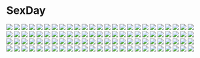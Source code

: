 # SexDay
![](https://konachan.com/jpeg/2f3a941524ea52e21afc102ea6a4d987/Konachan.com%20-%20273374%20blue_eyes%20blue_hair%20headband%20ikurauni%20katana%20konpaku_youmu%20short_hair%20sword%20touhou%20weapon%20white.jpg)
![](https://konachan.com/image/a8cd277909933b53d34082c8de0de170/Konachan.com%20-%20291381%20black_hair%20braids%20breasts%20brown_eyes%20brown_hair%20cleavage%20group%20kimono%20long_hair%20necklace%20original%20pokachu%20ponytail%20purple_eyes%20short_hair.jpg)
![](https://konachan.com/jpeg/6838e128e80a5d9f979179b9cbe80ab5/Konachan.com%20-%20166964%20animal_ears%20ass%20cameltoe%20catgirl%20chen%20fang%20ginko_%28nico%29%20hat%20multiple_tails%20panties%20red_eyes%20socks%20striped_panties%20tail%20touhou%20underwear%20wink.jpg)
![](https://konachan.com/image/60cc2d24fc91354436c2b0bd4c4614fc/Konachan.com%20-%20136849%20bikini%20blush%20breasts%20cleavage%20cule_zeria%20dakara_boku_wa_h_ga_dekinai%20glasses%20iria%20lisara_restall%20navel%20nyantype%20ookura_mina%20scan%20swimsuit%20underboob.jpg)
![](https://konachan.com/image/b886ec198e3e3c298f6b6f272c000094/Konachan.com%20-%2063603%20favorite%20game_cg%20hoshizora_no_memoria%20tagme.jpg)
![](https://konachan.com/jpeg/7748d0e8f940f301f762b987711404a9/Konachan.com%20-%20143536%20cum%20glasses%20long_hair%20nipples%20nude%20pubic_hair%20pussy_juice%20tagme.jpg)
![](https://konachan.com/jpeg/1c1f25b02475f124a33c41c7a931a780/Konachan.com%20-%20147875%20blush%20breasts%20cum%20game_cg%20koiiro_marriage%20marmalade%20navel%20nipples%20panties%20pink_hair%20sasorigatame%20sex%20striped_panties%20twintails%20underwear.jpg)
![](https://konachan.com/image/4b4fb320b1f19365ab2009e2f33ccb48/Konachan.com%20-%2019705%20artoria_pendragon_%28all%29%20fate_%28series%29%20fate_stay_night%20saber.jpg)
![](https://konachan.com/jpeg/4460fc3850a8a5b8aa66f916e6893643/Konachan.com%20-%20168497%20anus%20ass%20blush%20bondage%20breasts%20censored%20headband%20headdress%20nipples%20nishieda%20original%20penis%20pubic_hair%20pussy%20red_eyes%20scan%20sex%20thighhighs%20wet.jpg)
![](https://konachan.com/image/2471e0471cb82aedf9ac1d2056e42d79/Konachan.com%20-%20300809%202girls%20846-gou%20ass%20blush%20breasts%20cum%20fate_grand_order%20fate_%28series%29%20jeanne_d%27arc_alter%20nipples%20no_bra%20panties%20spread_legs%20thighhighs%20underwear.jpg)
![](https://konachan.com/image/9d8d9f9cc9c63d7f8b633cfc10c9ef83/Konachan.com%20-%2071693%20kikyou%20pointed_ears%20shuffle.jpg)
![](https://konachan.com/image/579dc389e51ee2b15bc7501603b204cb/Konachan.com%20-%20286551%20book%20braids%20brown_eyes%20brown_hair%20choker%20hat%20idolmaster%20kneehighs%20long_hair%20sakeharasu%20scenic%20shorts%20sonoda_chiyoko%20tree%20twintails.jpg)
![](https://konachan.com/image/631284694fe9ef5f87c8fa51306f6517/Konachan.com%20-%2094717%20chibi%20group%20japanese_clothes%20kakato%20kawashiro_nitori%20kochiya_sanae%20miko%20moriya_suwako%20touhou%20yasaka_kanako.jpg)
![](https://konachan.com/jpeg/9b65ca07e4d9911604f1196508d0d9a7/Konachan.com%20-%20275550%20aldehyde%20bang_dream%21%20blush%20dress%20feathers%20gray_hair%20headband%20long_hair%20minato_yukina%20yellow_eyes.jpg)
![](https://konachan.com/jpeg/2c85f48e6ec6ac5abc006497d0bcb7bd/Konachan.com%20-%20285938%20ass%20blonde_hair%20bodysuit%20boots%20breasts%20cameltoe%20clouds%20dark_magician_girl%20green_eyes%20headdress%20long_hair%20mage%20skirt%20sky%20staff%20upskirt%20yu-gi-oh.jpg)
![](https://konachan.com/image/bdc19ffc49c8361e8d2188aae03c344f/Konachan.com%20-%2032454%20ball%20baseball%20konno_makoto%20male%20mamiya_chiaki%20sky%20sport%20toki_wo_kakeru_shoujo%20tsuda_kousuke%20yoshizuki_kumichi.jpg)
![](https://konachan.com/jpeg/df6d89965c6b04fee6b5abb5aacace6c/Konachan.com%20-%20198712%20ass%20black_hair%20dress%20dungeon_ni_deai_wo_motomeru_no_wa_machigatteiru_darou_ka%20hestia_%28danmachi%29%20long_hair%20no_bra%20suisai.%20twintails.jpg)
![](https://konachan.com/image/d6559fb98828a71f6765a2e89262c722/Konachan.com%20-%20138226%20blood%20blue_eyes%20blue_hair%20breasts%20hatsune_miku%20leek%20panties%20samael%20tie%20underboob%20underwear%20vocaloid.jpg)
![](https://konachan.com/image/1c92a759980dec4a730f355ebd45c5a6/Konachan.com%20-%20101340%20blonde_hair%20boots%20flowers%20gun%20hat%20mahou_shoujo_madoka_magica%20nino_%28shira%29%20rose%20thighhighs%20tomoe_mami%20weapon%20yellow_eyes.jpg)
![](https://konachan.com/jpeg/85a8bf4958f5e18e6928312ffc6b7e6c/Konachan.com%20-%20181598%20bikini%20celia_cumani_aintree%20komori_kei%20swimsuit%20third-party_edit%20walkure_romanze%20white.jpg)
![](https://konachan.com/jpeg/fa71de8f57e8d98a41a152a71bd3fc80/Konachan.com%20-%20272187%20black_hair%20blush%20gloves%20jack_dempa%20long_hair%20navel%20white.jpg)
![](https://konachan.com/jpeg/4558cbdadf320c6bd8b67489a493d3fc/Konachan.com%20-%20294553%20black_hair%20blue_eyes%20blush%20breasts%20brown_eyes%20censored%20game_cg%20handjob%20long_hair%20male%20open_shirt%20pantyhose%20penis%20pink_hair%20shijou_ran%20trap%20yuuki_touya.jpg)
![](https://konachan.com/jpeg/d0a7310e15b3281f173579b2cb7bd4fa/Konachan.com%20-%20114280%202girls%20barefoot%20bikini_top%20brown_hair%20glasses%20gray_eyes%20long_hair%20navel%20purple_eyes%20purple_hair%20short_hair%20shorts%20summer%20tamura_manami%20white.jpg)
![](https://konachan.com/image/77db5a7a8fafa4b7c712266f67105661/Konachan.com%20-%20166813%20barefoot%20blue_eyes%20blush%20braids%20breasts%20green_eyes%20group%20logo%20loli%20long_hair%20navel%20nude%20panties%20pink_eyes%20pink_hair%20red_hair%20tail%20topless%20underwear.jpg)
![](https://konachan.com/image/0493d9a52cf3f26ef90bfb063b6e4fe0/Konachan.com%20-%2088113%20pink_hair%20school_uniform%20tsukumo%20twintails%20wink.jpg)
![](https://konachan.com/image/11a1309cd484ecb8dae3d644a454e872/Konachan.com%20-%20168078%202girls%20bicolored_eyes%20black_hair%20choker%20dress%20flowers%20gray_hair%20long_hair%20moruga%20purple_eyes%20rose%20rozen_maiden%20short_hair%20souseiseki%20suigintou%20wings.jpg)
![](https://konachan.com/jpeg/c4ef8fa95bbf709e7a61bd0f0b7f644d/Konachan.com%20-%20114292%20blue_eyes%20blue_hair%20butterfly%20dress%20flowers%20green_hair%20kaku_seiga%20mirukuebi%20moon%20night%20rose%20touhou.jpg)
![](https://konachan.com/image/bbfbeb85b0a1f69262f3a3344c39a2ef/Konachan.com%20-%20109134%20blonde_hair%20bra%20brown_eyes%20brown_hair%20futami_ami%20futami_mami%20green_eyes%20hoshii_miki%20idolmaster%20long_hair%20minazuki_randoseru%20twins%20underwear%20wink.jpg)
![](https://konachan.com/jpeg/db585e8a6cf4c07f2fc80fa2837e9d76/Konachan.com%20-%20102614%20blood%20blue_eyes%20blue_hair%20cape%20kyuubee%20mahou_shoujo_madoka_magica%20miki_sayaka%20panties%20sword%20tears%20thighhighs%20torn_clothes%20underwear%20weapon%20yuncha.jpg)
![](https://konachan.com/jpeg/ef2927948458ccbd8850e28d2bd7c96a/Konachan.com%20-%20272809%20animal_ears%20ass%20breasts%20brown_eyes%20censored%20cropped%20foxgirl%20gray_hair%20kemono_friends%20long_hair%20nipples%20nude%20pussy%20tail%20waifu2x%20wet%20white.jpg)
![](https://konachan.com/image/ab0f899137a7e3a57162355d3e8f2d13/Konachan.com%20-%2013534%20ghost_in_the_shell%20kusanagi_motoko.jpg)
![](https://konachan.com/image/64b9fbae36da9015a85079ff18db6a13/Konachan.com%20-%2014230%20ragnarok_online.jpg)
![](https://konachan.com/jpeg/0eeab4e38974ff9f125652761787fb3f/Konachan.com%20-%2090439%20akashi_kokoro%20blonde_hair%20blue_eyes%20game_cg%20minase_lin%20orange_memories%20purple_software%20school_uniform%20tears%20thighhighs.jpg)
![](https://konachan.com/jpeg/24b6f2714bf7cc114825a67b5d5f7d37/Konachan.com%20-%20153242%20asakura_satsu%20green_eyes%20long_hair%20no_bra%20orange_hair%20original%20thighhighs.jpg)
![](https://konachan.com/image/b670467232e91be53f2d0223cbaafd2a/Konachan.com%20-%20230170%202girls%20anthropomorphism%20brown_hair%20cherry_blossoms%20flowers%20grass%20kantai_collection%20kneehighs%20ooi_%28kancolle%29%20papi_%28papiron100%29%20petals%20school_uniform.jpg)
![](https://konachan.com/image/ed458acc83b5b79722b3c4744f09bcd8/Konachan.com%20-%20148167%20anus%20black_hair%20book%20brown_eyes%20censored%20glasses%20long_hair%20penis%20pussy%20school_uniform%20sex%20tagme%20te28%20tie.jpg)
![](https://konachan.com/jpeg/753b89d5868a79926da12578e4d45e10/Konachan.com%20-%20210786%20chibi%20game_cg%20houjou_akito%20ichiha_nia%20male%20touhikou_game%20yasuyuki.jpg)
![](https://konachan.com/jpeg/90a359046fb1e4f399bf66e142f8d33e/Konachan.com%20-%20153675%20blue_eyes%20blush%20breasts%20censored%20chikubi%20game_cg%20kneehighs%20long_hair%20nipples%20no_bra%20nopan%20penis%20pussy%20ribbons%20sex%20shirt%20skirt%20twintails%20wet%20zion.jpg)
![](https://konachan.com/jpeg/fc5b08b99d36cdc338d1d695c7e03b57/Konachan.com%20-%2071815%20cc%20code_geass.jpg)
![](https://konachan.com/jpeg/a2b54bc5789b3bb969d60abac0939cf3/Konachan.com%20-%20229280%20blue_eyes%20blue_hair%20blush%20bow%20green_eyes%20kazenokaze%20long_hair%20lucky_star%20panties%20pantyhose%20pink_hair%20purple_eyes%20skirt%20twintails%20underwear%20upskirt.jpg)
![](https://konachan.com/image/1754fb81a49badbb1ba9296d49d6d458/Konachan.com%20-%2081364%20asakura_masatoki%20blonde_hair%20headphones%20original%20sky.jpg)
![](https://konachan.com/jpeg/1edd2bcd4f622a9c27a54cfe2ecd5859/Konachan.com%20-%2044277%20blue_eyes%20green_hair%20hanyuu%20headphones%20higurashi_no_naku_koro_ni.jpg)
![](https://konachan.com/image/7eb1aac4c00b1f8179cbf7e5eb98880c/Konachan.com%20-%20166447%20cherry_blossoms%20cyril_rolando%20flowers%20original%20petals%20scenic%20umbrella%20water%20waterfall.jpg)
![](https://konachan.com/image/a2d6ab8690534ca7893f6d921688ad5a/Konachan.com%20-%2078542%20dead_or_alive%20koutaro%20nijiiro_zakura%20rio%20summer%20super_blackjack%20tecmo_studio.jpg)
![](https://konachan.com/image/0aa8f409d21d67b38d58a17d7aecd661/Konachan.com%20-%20186687%2096tuki%20bed%20black_hair%20blush%20breasts%20cleavage%20original%20panties%20pink_eyes%20ponytail%20underwear.jpg)
![](https://konachan.com/image/a4e3b04b92f14c58e1ed46719fe214f6/Konachan.com%20-%2076690%20animal_ears%20blonde_hair%20bunnygirl%20long_hair%20purple_hair%20red_eyes%20reisen_udongein_inaba%20school_uniform%20skirt%20thighhighs%20tie%20touhou%20wet.jpg)
![](https://konachan.com/image/44b6eb19bc1c8b444be40875ab696153/Konachan.com%20-%2025726%202girls%20barefoot%20blood%20cage%20chain%20dark%20higurashi_no_naku_koro_ni%20ponytail%20sonozaki_mion%20sonozaki_shion%20twins.jpeg)
![](https://konachan.com/jpeg/75defe0dc98b5eb40ae178116a4ceabc/Konachan.com%20-%20144277%202girls%20blonde_hair%20bow%20chain%20clouds%20drink%20horns%20hoshiguma_yuugi%20ibuki_suika%20leaves%20long_hair%20marubororaito%20moon%20night%20red_eyes%20sake%20touhou.jpg)
![](https://konachan.com/jpeg/7c49a7a673fce5f483b4b614bbf4f5d0/Konachan.com%20-%20280058%202girls%20animal_ears%20aqua_eyes%20bikini%20blush%20breasts%20brown_hair%20catgirl%20headband%20navel%20nipples%20pink_hair%20pussy%20red_eyes%20rei_kun%20swimsuit%20uncensored%20white.jpg)
![](https://konachan.com/image/86ca20e78f0675d9e2fa7098ef2d7341/Konachan.com%20-%20113082%20animal%20bikini%20fish%20futaki_kanata%20kuwashima_rein%20little_busters%21%20naoe_riki%20purple_hair%20saigusa_haruka%20swimsuit%20water%20wet.jpg)
![](https://konachan.com/jpeg/9c067b0e585a8c72090c5f9fa068cf43/Konachan.com%20-%20167347%20ass%20black_hair%20blush%20brown_eyes%20cameltoe%20game_cg%20long_hair%20nekokawa_ameri%20nyan_cafe_macchiato%20panties%20school_uniform%20skirt%20skyfish%20underwear%20yukie.jpg)
![](https://konachan.com/jpeg/187fb430050cab1788f80fc61aa2ce8b/Konachan.com%20-%20248679%20beach%20bikini%20breast_hold%20breasts%20brown_hair%20clouds%20long_hair%20nude%20original%20red_eyes%20shuugetsu_karasu%20sky%20swimsuit%20water.jpg)
![](https://konachan.com/jpeg/4a68f2d9fa58000c8778d021d045bff0/Konachan.com%20-%20246020%20breasts%20cum%20game_cg%20laticia_%28x-overd%29%20nipples%20penis%20pussy%20sex%20tagme_%28artist%29%20uncensored%20x-overd.jpg)
![](https://konachan.com/jpeg/5b585d16e5cfd7a02a96dcc80b07847a/Konachan.com%20-%20231673%20aliasing%20aqua_eyes%20aqua_hair%20blue%20breasts%20cleavage%20garter%20headphones%20long_hair%20navel%20no_bra%20original%20ribbons%20tlla.jpg)
![](https://konachan.com/jpeg/15313b8464e4d9195f27d679f8aef85f/Konachan.com%20-%20222315%20aqua_eyes%20aqua_hair%20bra%20close%20hatsune_miku%20long_hair%20microphone%20sugi_214%20twintails%20underwear%20vampire%20vocaloid%20wings.jpg)
![](https://konachan.com/jpeg/af50fb2312b5d9648bfe544519a94f18/Konachan.com%20-%20307817%20aqua_eyes%20breasts%20brown_hair%20cat_smile%20cleavage%20dress%20flowers%20ichinose_shiki%20idolmaster%20leaves%20long_hair%20nishimura_eri%20summer_dress%20water.jpg)
![](https://konachan.com/image/820a5043b5f328526219ae7f1a54ed65/Konachan.com%20-%20215767%20bikini%20black_hair%20breasts%20cleavage%20gloves%20long_hair%20okuto%20original%20ponytail%20red_eyes%20swimsuit.jpg)
![](https://konachan.com/image/a7f21304eec0a5f95ef66c1865cec1bd/Konachan.com%20-%20188655%20hat%20kantoku%20kurumi_%28kantoku%29%20long_hair%20motorcycle%20original%20purple_eyes%20red_hair%20ribbons%20skirt%20thighhighs%20third-party_edit%20wink.jpg)
![](https://konachan.com/image/7ab8fc5952bfc9fc86ed3cb7094b0e64/Konachan.com%20-%2086188%20ini%20nagato_yuki%20purple_eyes%20purple_hair%20school_uniform%20suzumiya_haruhi_no_yuutsu.jpg)
![](https://konachan.com/jpeg/4a666eef284faa504337e40089dee795/Konachan.com%20-%20201632%20black_hair%20choker%20dark%20dress%20gray_eyes%20kanzeon%20lineage%20lineage_2%20necklace%20short_hair%20tagme_%28character%29%20third-party_edit.jpg)
![](https://konachan.com/jpeg/3ef59467809acbc63c3a2c9cb46a1960/Konachan.com%20-%20186962%20aliasing%20breasts%20cosplay%20game_cg%20headband%20nipples%20oda_mao%20panties%20red_hair%20softhouse-seal%20spread_legs%20thighhighs%20torn_clothes%20underwear%20water.jpg)
![](https://konachan.com/jpeg/d53de1a3d8b41334bdff56a6320b7c8d/Konachan.com%20-%2096398%20aqua_eyes%20aqua_hair%20ass%20hatsune_miku%20long_hair%20no_bra%20panties%20penguin_caee%20skirt%20thighhighs%20twintails%20underwear%20vocaloid%20white.jpg)
![](https://konachan.com/image/fbf1c7c4d48385dba5b7477fdfb1c599/Konachan.com%20-%208081%20clannad%20sakagami_tomoyo.jpg)
![](https://konachan.com/jpeg/f4d4bad9c283d6b91fda4eeccd47a282/Konachan.com%20-%20223070%20blonde_hair%20blush%20dualscreen%20flowers%20food%20long_hair%20night%20original%20shorts%20sunset%20third-party_edit%20yellow_eyes%20yohan12.jpg)
![](https://konachan.com/image/5af0cc6be12aa2447902e6b220c9c813/Konachan.com%20-%20105430%20blue_hair%20bra%20japanese_clothes%20purple_hair%20spread_legs%20tagme%20underwear%20wet.jpg)
![](https://konachan.com/image/a6b652c67d7923e4127ea7f89d1e8803/Konachan.com%20-%2088298%20clouds%20scenic%20silhouette%20sky%20touhou%20yasaka_kanako.jpg)
![](https://konachan.com/jpeg/40851b5df18033ebb06d86ae4ea56309/Konachan.com%20-%20201768%20black_hair%20blue_eyes%20building%20crystal_dew_world%20fan%20japanese_clothes%20kirino_kasumu%20long_hair%20night%20suishou_shizuku%20watermark%20yukata.jpg)
![](https://konachan.com/image/472557a150cc39829ee221a80b8134d8/Konachan.com%20-%20188397%20anthropomorphism%20battleship_hime%20group%20hase_yuu%20isolated_island_oni%20kantai_collection%20loli%20northern_ocean_hime%20seaport_hime%20translation_request.jpg)
![](https://konachan.com/jpeg/a85bb3f1f3c41c4f3019f68c4a50b06d/Konachan.com%20-%20114440%20cake%20drink%20food%20game_cg%20glasses%20gloves%20green_eyes%20hamashima_shigeo%20hat%20ice_cream%20long_hair%20navel%20purple_hair%20skirt%20skyfish%20thighhighs.jpg)
![](https://konachan.com/image/7cdeb2335afa348b7ad26c5d1ddda4be/Konachan.com%20-%20151269%202girls%20cirno%20clouds%20daiyousei%20fairy%20sky%20tokiti%20touhou.jpg)
![](https://konachan.com/image/73d52ad177b69166feac6c4d40daf0f0/Konachan.com%20-%2095211%20catgirl%20ideolo%20kaenbyou_rin%20reiuji_utsuho%20silhouette%20touhou.jpg)
![](https://konachan.com/jpeg/dc7a9b345aed03e210215a10a0f8b309/Konachan.com%20-%20103814%202girls%20ass%20black_hair%20blonde_hair%20blue_eyes%20blush%20cameltoe%20game_cg%20goth-loli%20luna_lia%20makita_maki%20mecha-con%21%20onomatope%2A%20panties%20twintails%20underwear.jpg)
![](https://konachan.com/image/9418e1f7c8ade9520cfd17f28cd71a0b/Konachan.com%20-%2059796%20artoria_pendragon_%28all%29%20fate_%28series%29%20fate_stay_night%20saber.jpg)
![](https://konachan.com/image/afe3b21057673c8733bf7cb44345895e/Konachan.com%20-%2098817%20barefoot%20black_hair%20blue_eyes%20blue_hair%20long_hair%20pajamas%20pink_eyes%20pink_hair%20red_eyes%20red_hair%20short_hair%20tomoe_mami%20twintails%20yellow_eyes.jpg)
![](https://konachan.com/jpeg/c5823b46a997b14185044ad21d6801c8/Konachan.com%20-%20172251%20aliasing%20blonde_hair%20blue_eyes%20building%20christmas%20city%20hat%20kagamine_len%20kagamine_rin%20male%20santa_costume%20santa_hat%20short_hair%20snow%20vocaloid.jpg)
![](https://konachan.com/jpeg/ecfe2a085f3da1387285b7ecfaeecbe9/Konachan.com%20-%2040845%20sekirei%20transparent%20tsukiumi%20vector.jpg)
![](https://konachan.com/jpeg/33aaf63987d24ea7d2d61d3810b32d62/Konachan.com%20-%20147079%20braids%20breasts%20censored%20favorite%20game_cg%20irotoridori_no_sekai%20kisaragi_mio%20navel%20nipples%20penis%20pussy%20pussy_juice%20red_hair%20sex%20shida_kazuhiro%20wet.jpg)
![](https://konachan.com/image/f8373531345aba00979ae9e7d78b8d35/Konachan.com%20-%2058307%20blonde_hair%20fang%20flandre_scarlet%20flowers%20lucie%20red_eyes%20short_hair%20touhou.jpg)
![](https://konachan.com/jpeg/fcc920f1ff5fbcff6247aaa1b54c3027/Konachan.com%20-%20171601%20breast_hold%20breasts%20brown_hair%20cleavage%20drink%20game_cg%20hontani_kanae%20karumaruka_circle%20long_hair%20narumi_an%20purple_eyes%20saga_planets%20sky%20water.jpg)
![](https://konachan.com/image/a2f80014d3420b4478c7526249d1bc7f/Konachan.com%20-%20276125%202girls%20blue_hair%20breasts%20choker%20cleavage%20dako6995%20eyepatch%20green_eyes%20long_hair%20navel%20no_bra%20original%20white_hair.jpg)
![](https://konachan.com/image/ce87624d25381873ca599068c0b34c6d/Konachan.com%20-%2068083%20katanagatari%20togame%20yasuri_shichika.jpg)
![](https://konachan.com/image/981c52aa2ed85c69b58c0f7dde26f7a0/Konachan.com%20-%20280035%20aqua_eyes%20aqua_hair%20bow%20chuuko_anpu%20hatsune_miku%20loli%20long_hair%20magical_mirai_%28vocaloid%29%20skirt%20thighhighs%20twintails%20vocaloid.jpg)
![](https://konachan.com/jpeg/c436afba29fbd71a697f5956315c323a/Konachan.com%20-%2040453%20anthropomorphism%20cake%20companion_cube%20food%20glados%20portal.jpg)
![](https://konachan.com/jpeg/a8aa5194467c16a05f9f9f4563d7863a/Konachan.com%20-%20273756%20anus%20ass%20blonde_hair%20blush%20braids%20breasts%20censored%20ginhaha%20goblin_slayer%21%20long_hair%20nipples%20nude%20pubic_hair%20pussy%20waifu2x%20yellow_eyes.jpg)
![](https://konachan.com/jpeg/5c20130be1d946559561d9754a8070bd/Konachan.com%20-%20234137%20animal%20animal_ears%20barefoot%20bird%20blonde_hair%20blush%20cat%20chiya_%28urara_meirochou%29%20long_hair%20pandegg%20snake%20urara_meirochou%20yellow_eyes.jpg)
![](https://konachan.com/image/5310779882eddc2205ab772fc2ce24d3/Konachan.com%20-%20136199%20black_hair%20black_rock_shooter%20blue_eyes.jpg)
![](https://konachan.com/image/42786bb15fae5bd237f0319a69d838e6/Konachan.com%20-%2047340%20aliasing%20delusion_overdose%20flowers%20japanese_clothes%20katana%20kimono%20konpaku_youmu%20sword%20touhou%20weapon.jpg)
![](https://konachan.com/jpeg/6667f4303cb44f4f49bf8df523ba5a42/Konachan.com%20-%2043909%20bikini%20chinese_clothes%20chinese_dress%20chouun%20kanu%20koihime_musou%20school_swimsuit%20swimsuit%20tagme.jpg)
![](https://konachan.com/jpeg/8c8134d380d904dcf11e469444a1b5e7/Konachan.com%20-%2073861%20bow%20brown_eyes%20brown_hair%20chibi%20kneehighs%20school_uniform%20shirai_kuroko%20short_hair%20skirt%20to_aru_kagaku_no_railgun%20to_aru_majutsu_no_index%20twintails.jpg)
![](https://konachan.com/image/250bd3e1ab9dde7ad9fc6e0cd081743e/Konachan.com%20-%20281899%20aka_tonbo_%28lovetow%29%20all_male%20aqua_eyes%20black_hair%20cherry_blossoms%20flowers%20glasses%20hat%20kaitou_kid%20magic_kaito%20male%20petals%20short_hair%20tie%20watermark.jpg)
![](https://konachan.com/image/4c74d424cff5bb4ad932078099bb9c41/Konachan.com%20-%20174067%20anthropomorphism%20black_eyes%20black_hair%20clouds%20dress%20gloves%20halo%20kantai_collection%20mocha%20short_hair%20spear%20tatsuta_%28kancolle%29%20water%20weapon.jpg)
![](https://konachan.com/jpeg/0b3cfc7684648ed943097bc777bc1bf6/Konachan.com%20-%2037704%20ana_coppola%20chibi%20ichigo_mashimaro%20itou_chika%20itou_nobue%20matsuoka_miu%20sakuragi_matsuri%20skirt%20transparent%20vector.jpg)
![](https://konachan.com/jpeg/5b5d2fb79ef7ac4d9a5586d028929cc3/Konachan.com%20-%20217528%20ass%20bed%20black_hair%20breasts%20fingering%20game_cg%20kneehighs%20nude%20red_eyes%20satofuji_masato%20tagme_%28character%29%20third-party_edit%20underboob.jpg)
![](https://konachan.com/image/b3361a0f1556c8dda38a20941d839259/Konachan.com%20-%20146429%20anus%20chuunibyou_demo_koi_ga_shitai%21%20eyepatch%20misakamitoko0903%20panties%20pussy%20takanashi_rikka%20uncensored%20underwear.jpg)
![](https://konachan.com/image/5d24b80929add33775cb727abf25a69c/Konachan.com%20-%20200539%202girls%20bandage%20book%20cigarette%20dark%20drink%20garuku%20glasses%20original%20paper%20shirt%20short_hair%20skirt%20smoking%20techgirl.jpg)
![](https://konachan.com/image/4c19ad6d746f7d6f291e4ef7f83fbe99/Konachan.com%20-%20200738%20all_male%20byakuya_reki%20kaneki_ken%20male%20mask%20red_eyes%20shackles%20short_hair%20tokyo_ghoul%20white_hair%20wristwear.jpg)
![](https://konachan.com/image/0144f2ccca0d733572562d20586921de/Konachan.com%20-%2015261%20animal%20cowboy_bebop%20dog%20edward_wong_hau_pepelu_tivrusky_iv%20ein_%28cowboy_bebop%29%20faye_valentine%20jet_black%20male%20spike_spiegel.jpg)
![](https://konachan.com/jpeg/d6678997aa54aaa61eda4672101f4ae3/Konachan.com%20-%20161716%20clouds%20grass%20landscape%20macnaut%20nobody%20original%20scenic%20signed%20sky%20tree%20wet.jpg)
![](https://konachan.com/image/fc3fa9d841b1cb3ff53fd46934aa33b0/Konachan.com%20-%20297647%202girls%20ass%20ball%20bloomers%20blue_eyes%20blue_hair%20breasts%20fang%20gray_hair%20gym_uniform%20long_hair%20ponytail%20sport%20underboob%20volleyball%20wink%20yellow_eyes.jpg)
![](https://konachan.com/jpeg/7417bc4e81aec67a036d0e3d5b1cd91b/Konachan.com%20-%20263935%20aqua_eyes%20blonde_hair%20dress%20green_hair%20headphones%20kagamine_len%20long_hair%20male%20microphone%20navel%20short_hair%20skirt%20thighhighs%20tie%20twintails%20vocaloid%20wink.jpg)
